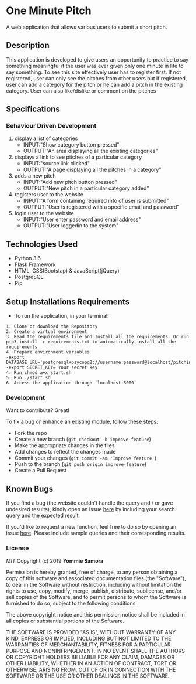 # One Minute Pitch

A web application that allows various users to submit a short pitch.

## Description

This application is developed to give users an opportunity to practice to say something meaningful if the user was ever given only one minute in life to say something. To see this site effectively user has to register first. If not registered, user can only see the pitches from other users but if registered, user can add a category for the pitch or he can add a pitch in the existing category. User can also like/dislike or comment on the pitches

## Specifications

### Behaviour Driven Development

1. display a list of categories
   - INPUT:"Show category button pressed"
   - OUTPUT:"An area displaying all the existing categories" 
2. displays a link to see pitches of a particular category
   - INPUT:"source link clicked"
   - OUTPUT:"A page displaying all the pitches in a category"
3. adds a new pitch
   - INPUT:"Add new pitch button pressed"
   - OUTPUT:"New pitch in a particular category added"
4. registers user to the website
   - INPUT:"A form containing required info of user is submitted"
   - OUTPUT:"User is registered with a specific email and password"
5. login user to the website
   - INPUT:"User enter password and email address"
   - OUTPUT:"User loggedin to the system" 

## Technologies Used 

- Python 3.6
- Flask Framework
- HTML, CSS(Bootstap) & JavaScript(jQuery)
- PostgreSQL
- Pip

## Setup Installations Requirements
   * To run the application, in your terminal:

    1. Clone or download the Repository
    2. Create a virtual environment
    3. Read the requirements file and Install all the requirements. Or run pip3 install -r requirements.txt to automatically install all the requirements
    4. Prepare environment variables
    -export DATABASE_URL='postgresql+psycopg2://username:password@localhost/pitching'
    -export SECRET_KEY='Your secret key'
    4. Run chmod a+x start.sh
    5. Run ./start.sh
    6. Access the application through `localhost:5000`
  

### Development

Want to contribute? Great!

To fix a bug or enhance an existing module, follow these steps:

- Fork the repo
- Create a new branch (`git checkout -b improve-feature`)
- Make the appropriate changes in the files
- Add changes to reflect the changes made
- Commit your changes (`git commit -am 'Improve feature'`)
- Push to the branch (`git push origin improve-feature`)
- Create a Pull Request 

## Known Bugs

If you find a bug (the website couldn't handle the query and / or gave undesired results), kindly open an issue [here](https://github.com/yomZsamora/one-minute-pitch/issues/new) by including your search query and the expected result.

If you'd like to request a new function, feel free to do so by opening an issue [here](https://github.com/yomZsamora/one-minute-pitch/issues/new). Please include sample queries and their corresponding results.

### License

*MIT*
Copyright (c) 2019 **Yommie Samora**

Permission is hereby granted, free of charge, to any person obtaining a copy of this software and associated documentation files (the "Software"), to deal in the Software without restriction, including without limitation the rights to use, copy, modify, merge, publish, distribute, sublicense, and/or sell copies of the Software, and to permit persons to whom the Software is furnished to do so, subject to the following conditions:

The above copyright notice and this permission notice shall be included in all copies or substantial portions of the Software.

THE SOFTWARE IS PROVIDED "AS IS", WITHOUT WARRANTY OF ANY KIND, EXPRESS OR IMPLIED, INCLUDING BUT NOT LIMITED TO THE WARRANTIES OF MERCHANTABILITY, FITNESS FOR A PARTICULAR PURPOSE AND NONINFRINGEMENT. IN NO EVENT SHALL THE AUTHORS OR COPYRIGHT HOLDERS BE LIABLE FOR ANY CLAIM, DAMAGES OR OTHER LIABILITY, WHETHER IN AN ACTION OF CONTRACT, TORT OR OTHERWISE, ARISING FROM, OUT OF OR IN CONNECTION WITH THE SOFTWARE OR THE USE OR OTHER DEALINGS IN THE SOFTWARE.
